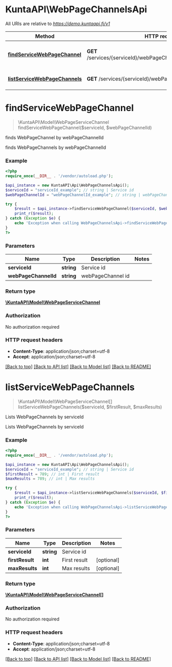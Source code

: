 # KuntaAPI\WebPageChannelsApi

All URIs are relative to *https://demo.kuntaapi.fi/v1*

Method | HTTP request | Description
------------- | ------------- | -------------
[**findServiceWebPageChannel**](WebPageChannelsApi.md#findServiceWebPageChannel) | **GET** /services/{serviceId}/webPageChannels/{webPageChannelId} | finds WebPageChannel by webPageChannelId
[**listServiceWebPageChannels**](WebPageChannelsApi.md#listServiceWebPageChannels) | **GET** /services/{serviceId}/webPageChannels | Lists WebPageChannels by serviceId


# **findServiceWebPageChannel**
> \KuntaAPI\Model\WebPageServiceChannel findServiceWebPageChannel($serviceId, $webPageChannelId)

finds WebPageChannel by webPageChannelId

finds WebPageChannels by webPageChannelId

### Example
```php
<?php
require_once(__DIR__ . '/vendor/autoload.php');

$api_instance = new KuntaAPI\Api\WebPageChannelsApi();
$serviceId = "serviceId_example"; // string | Service id
$webPageChannelId = "webPageChannelId_example"; // string | webPageChannel id

try {
    $result = $api_instance->findServiceWebPageChannel($serviceId, $webPageChannelId);
    print_r($result);
} catch (Exception $e) {
    echo 'Exception when calling WebPageChannelsApi->findServiceWebPageChannel: ', $e->getMessage(), PHP_EOL;
}
?>
```

### Parameters

Name | Type | Description  | Notes
------------- | ------------- | ------------- | -------------
 **serviceId** | **string**| Service id |
 **webPageChannelId** | **string**| webPageChannel id |

### Return type

[**\KuntaAPI\Model\WebPageServiceChannel**](../Model/WebPageServiceChannel.md)

### Authorization

No authorization required

### HTTP request headers

 - **Content-Type**: application/json;charset=utf-8
 - **Accept**: application/json;charset=utf-8

[[Back to top]](#) [[Back to API list]](../../README.md#documentation-for-api-endpoints) [[Back to Model list]](../../README.md#documentation-for-models) [[Back to README]](../../README.md)

# **listServiceWebPageChannels**
> \KuntaAPI\Model\WebPageServiceChannel[] listServiceWebPageChannels($serviceId, $firstResult, $maxResults)

Lists WebPageChannels by serviceId

Lists WebPageChannels by serviceId

### Example
```php
<?php
require_once(__DIR__ . '/vendor/autoload.php');

$api_instance = new KuntaAPI\Api\WebPageChannelsApi();
$serviceId = "serviceId_example"; // string | Service id
$firstResult = 789; // int | First result
$maxResults = 789; // int | Max results

try {
    $result = $api_instance->listServiceWebPageChannels($serviceId, $firstResult, $maxResults);
    print_r($result);
} catch (Exception $e) {
    echo 'Exception when calling WebPageChannelsApi->listServiceWebPageChannels: ', $e->getMessage(), PHP_EOL;
}
?>
```

### Parameters

Name | Type | Description  | Notes
------------- | ------------- | ------------- | -------------
 **serviceId** | **string**| Service id |
 **firstResult** | **int**| First result | [optional]
 **maxResults** | **int**| Max results | [optional]

### Return type

[**\KuntaAPI\Model\WebPageServiceChannel[]**](../Model/WebPageServiceChannel.md)

### Authorization

No authorization required

### HTTP request headers

 - **Content-Type**: application/json;charset=utf-8
 - **Accept**: application/json;charset=utf-8

[[Back to top]](#) [[Back to API list]](../../README.md#documentation-for-api-endpoints) [[Back to Model list]](../../README.md#documentation-for-models) [[Back to README]](../../README.md)

